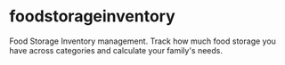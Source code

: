 # foodstorageinventory
Food Storage Inventory management. Track how much food storage you have across categories and calculate your family's needs.
